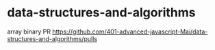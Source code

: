 # data-structures-and-algorithms
array binary PR https://github.com/401-advanced-javascript-Mai/data-structures-and-algorithms/pulls